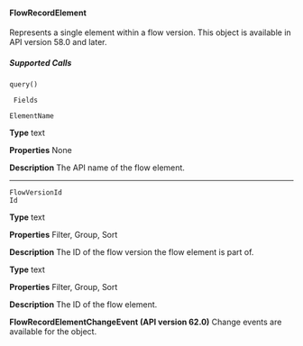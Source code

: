 #### FlowRecordElement

Represents a single element within a flow version. This object is available in API version 58.0 and later.

##### Supported Calls
```
query()

 Fields

```
```
ElementName

```

**Type**
text

**Properties**
None

**Description**
The API name of the flow element.


-----

```
FlowVersionId
Id

```

**Type**
text

**Properties**
Filter, Group, Sort

**Description**
The ID of the flow version the flow element is part of.

**Type**
text

**Properties**
Filter, Group, Sort

**Description**
The ID of the flow element.


**FlowRecordElementChangeEvent (API version 62.0)**
Change events are available for the object.
